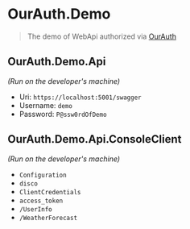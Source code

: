 # OurAuth.Demo

> The demo of WebApi authorized via [OurAuth](https://the.ourauth.com)

## OurAuth.Demo.Api
_(Run on the developer's machine)_  
* Uri: `https://localhost:5001/swagger`
* Username:  `demo`
* Password:  `P@ssw0rdOfDemo`

## OurAuth.Demo.Api.ConsoleClient
_(Run on the developer's machine)_ 
* `Configuration`
* `disco` 
* `ClientCredentials`
* `access_token`
* `/UserInfo`
* `/WeatherForecast`
